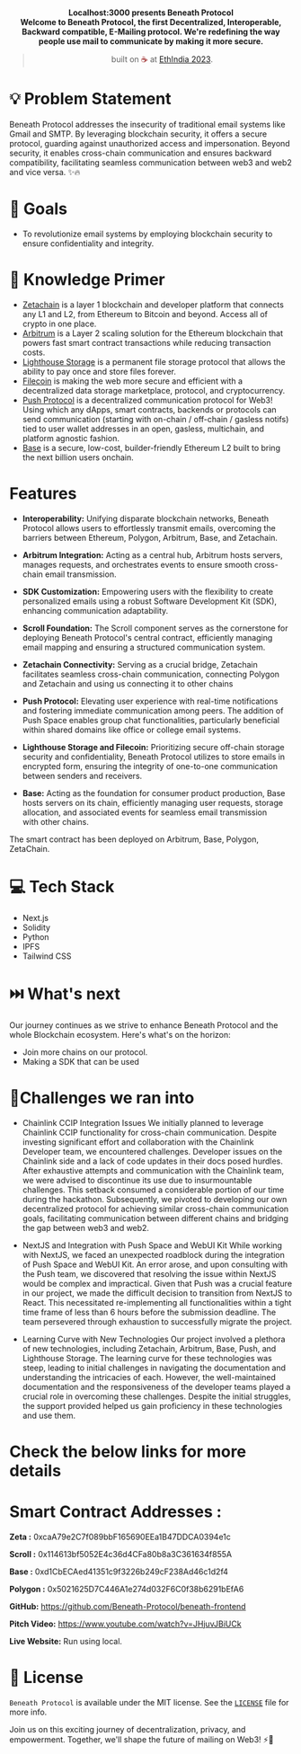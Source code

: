 <br>
<p align="center">
<b>Localhost:3000 presents Beneath Protocol
<br>
Welcome to Beneath Protocol, the first Decentralized, Interoperable, Backward compatible, E-Mailing protocol. We're redefining the way people use mail to communicate by making it more secure.
</b>
</p>
<blockquote align="center">built on <span style="color: #8b0000;">☕</span> at <a href="https://ethindia.co/">EthIndia 2023</a>.</blockquote>

# 💡  Problem Statement

Beneath Protocol addresses the insecurity of traditional email systems like Gmail and SMTP. By leveraging blockchain security, it offers a secure protocol, guarding against unauthorized access and impersonation. Beyond security, it enables cross-chain communication and ensures backward compatibility, facilitating seamless communication between web3 and web2 and vice versa. ✨🔥

# 💪 Goals

- To revolutionize email systems by employing blockchain security to ensure confidentiality and integrity.

# 🧠 Knowledge Primer

- [Zetachain](https://www.zetachain.com/) is a layer 1 blockchain and developer platform that connects any L1 and L2, from Ethereum to Bitcoin and beyond. Access all of crypto in one place.
- [Arbitrum](https://arbitrum.io/) is a Layer 2 scaling solution for the Ethereum blockchain that powers fast smart contract transactions while reducing transaction costs.
- [Lighthouse Storage](https://www.lighthouse.storage/) is a permanent file storage protocol that allows the ability to pay once and store files forever.
- [Filecoin](https://filecoin.io/) is making the web more secure and efficient with a decentralized data storage marketplace, protocol, and cryptocurrency.
- [Push Protocol](https://push.org/) is a decentralized communication protocol for Web3! Using which any dApps, smart contracts, backends or protocols can send communication (starting with on-chain / off-chain / gasless notifs) tied to user wallet addresses in an open, gasless, multichain, and platform agnostic fashion.
- [Base](https://base.org/) is a secure, low-cost, builder-friendly Ethereum L2 built to bring the next billion users onchain.



# Features

- **Interoperability:** Unifying disparate blockchain networks, Beneath Protocol allows users to effortlessly transmit emails, overcoming the barriers between Ethereum, Polygon, Arbitrum, Base, and Zetachain.
  
- **Arbitrum Integration:** Acting as a central hub, Arbitrum hosts servers, manages requests, and orchestrates events to ensure smooth cross-chain email transmission.

- **SDK Customization:** Empowering users with the flexibility to create personalized emails using a robust Software Development Kit (SDK), enhancing communication adaptability.

- **Scroll Foundation:** The Scroll component serves as the cornerstone for deploying Beneath Protocol's central contract, efficiently managing email mapping and ensuring a structured communication system.

- **Zetachain Connectivity:** Serving as a crucial bridge, Zetachain facilitates seamless cross-chain communication, connecting Polygon and Zetachain and using us connecting it to other chains

- **Push Protocol:** Elevating user experience with real-time notifications and fostering immediate communication among peers. The addition of Push Space enables group chat functionalities, particularly beneficial within shared domains like office or college email systems.

- **Lighthouse Storage and Filecoin:** Prioritizing secure off-chain storage security and confidentiality, Beneath Protocol utilizes  to store emails in encrypted form, ensuring the integrity of one-to-one communication between senders and receivers.

- **Base:** Acting as the foundation for consumer product production, Base hosts servers on its chain, efficiently managing user requests, storage allocation, and associated events for seamless email transmission with other chains.

The smart contract has been deployed on Arbitrum, Base, Polygon, ZetaChain.


# 💻 Tech Stack

- Next.js
- Solidity
- Python
- IPFS
- Tailwind CSS  

# ⏭️ What's next

Our journey continues as we strive to enhance Beneath Protocol and the whole Blockchain ecosystem. Here's what's on the horizon:
- Join more chains on our protocol.
- Making a SDK that can be used

# 🐛Challenges we ran into

- Chainlink CCIP Integration Issues
We initially planned to leverage Chainlink CCIP functionality for cross-chain communication. Despite investing significant effort and collaboration with the Chainlink Developer team, we encountered challenges. Developer issues on the Chainlink side and a lack of code updates in their docs posed hurdles. After exhaustive attempts and communication with the Chainlink team, we were advised to discontinue its use due to insurmountable challenges. This setback consumed a considerable portion of our time during the hackathon. Subsequently, we pivoted to developing our own decentralized protocol for achieving similar cross-chain communication goals, facilitating communication between different chains and bridging the gap between web3 and web2.

- NextJS and Integration with Push Space and WebUI Kit
While working with NextJS, we faced an unexpected roadblock during the integration of Push Space and WebUI Kit. An error arose, and upon consulting with the Push team, we discovered that resolving the issue within NextJS would be complex and impractical. Given that Push was a crucial feature in our project, we made the difficult decision to transition from NextJS to React. This necessitated re-implementing all functionalities within a tight time frame of less than 6 hours before the submission deadline. The team persevered through exhaustion to successfully migrate the project.

- Learning Curve with New Technologies
Our project involved a plethora of new technologies, including Zetachain, Arbitrum, Base, Push, and Lighthouse Storage. The learning curve for these technologies was steep, leading to initial challenges in navigating the documentation and understanding the intricacies of each. However, the well-maintained documentation and the responsiveness of the developer teams played a crucial role in overcoming these challenges. Despite the initial struggles, the support provided helped us gain proficiency in these technologies and use them.

# Check the below links for more details

# Smart Contract Addresses :

**Zeta :** 0xcaA79e2C7f089bbF165690EEa1B47DDCA0394e1c

**Scroll :** 0x114613bf5052E4c36d4CFa80b8a3C361634f855A

**Base :** 0xd1CbECAed41351c9f3226b249cF238Ad46c1d2f4

**Polygon :** 0x5021625D7C446A1e274d032F6C0f38b6291bEfA6



**GitHub:**
https://github.com/Beneath-Protocol/beneath-frontend

**Pitch Video:**
https://www.youtube.com/watch?v=JHjuvJBiUCk

**Live Website:**
Run using local.

# 📜 License

`Beneath Protocol` is available under the MIT license. See the [`LICENSE`](https://opensource.org/license/mit/) file for more info.

Join us on this exciting journey of decentralization, privacy, and empowerment. Together, we'll shape the future of mailing on Web3! ⚡🚀
